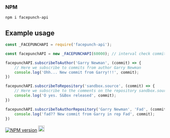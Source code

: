 ### NPM
```
npm i facepunch-api
```

## Example usage
```js
const _FACEPUNCHAPI = require('facepunch-api');

const facepunchAPI = new _FACEPUNCHAPI(60000); // interval check commits in ms

facepunchAPI.subscribeToAuthor('Garry Newman', (commit) => {
	// Here we subscribe to commits from author Garry Newman
	console.log('Ohh... New commit from Garry!!!', commit);
})

facepunchAPI.subscribeToRepository('sandbox.source', (commit) => {
	// Here we subscribe to the comments on the repository sandbox.source
	console.log('O yes. S&Box released', commit);
})

facepunchAPI.subscribeToAuthorRepository('Garry Newman', 'Fad', (commit) => {
	console.log('fad?? New commit from Garry in rep Fad', commit);
})
```
<a href="https://www.npmjs.com/package/facepunch-api"><img src="https://img.shields.io/npm/v/facepunch-api.svg?style=flat-square" alt="NPM version"></a>
<a href="https://vk.com/ghost1337gg"><img src="https://brand.vkforms.ru/static/media/logo_color_154.08f6e176.svg" height=20></a>
